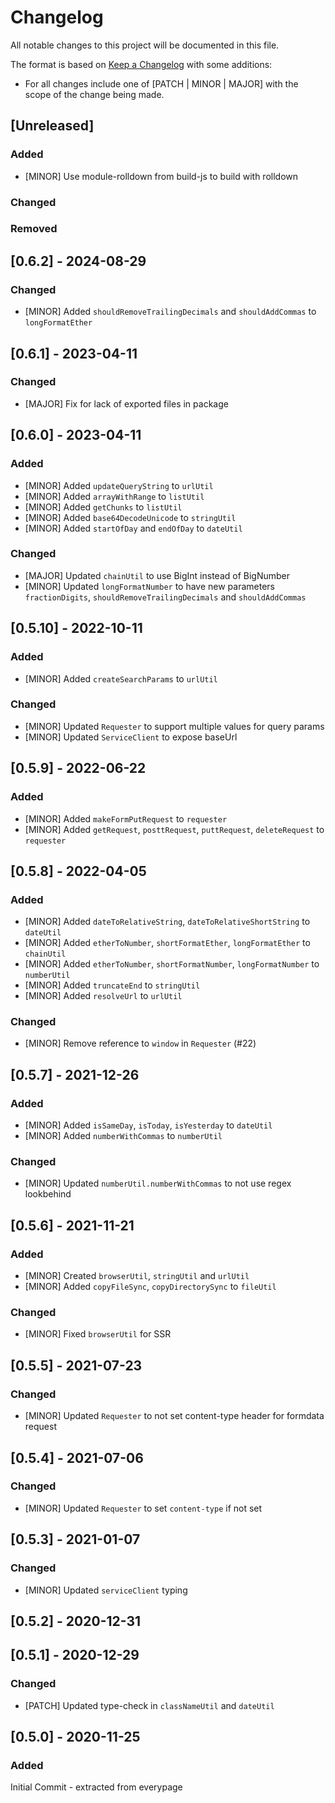 # Changelog

All notable changes to this project will be documented in this file.

The format is based on [Keep a Changelog](https://keepachangelog.com/en/1.0.0/) with some additions:
- For all changes include one of [PATCH | MINOR | MAJOR] with the scope of the change being made.

## [Unreleased]

### Added
- [MINOR] Use module-rolldown from build-js to build with rolldown

### Changed

### Removed

## [0.6.2] - 2024-08-29

### Changed
- [MINOR] Added `shouldRemoveTrailingDecimals` and `shouldAddCommas` to `longFormatEther`

## [0.6.1] - 2023-04-11

### Changed
- [MAJOR] Fix for lack of exported files in package

## [0.6.0] - 2023-04-11

### Added
- [MINOR] Added `updateQueryString` to `urlUtil`
- [MINOR] Added `arrayWithRange` to `listUtil`
- [MINOR] Added `getChunks` to `listUtil`
- [MINOR] Added `base64DecodeUnicode` to `stringUtil`
- [MINOR] Added `startOfDay` and `endOfDay` to `dateUtil`

### Changed
- [MAJOR] Updated `chainUtil` to use BigInt instead of BigNumber
- [MINOR] Updated `longFormatNumber` to have new parameters `fractionDigits`, `shouldRemoveTrailingDecimals` and `shouldAddCommas`

## [0.5.10] - 2022-10-11

### Added
- [MINOR] Added `createSearchParams` to `urlUtil`

### Changed
- [MINOR] Updated `Requester` to support multiple values for query params
- [MINOR] Updated `ServiceClient` to expose baseUrl

## [0.5.9] - 2022-06-22

### Added
- [MINOR] Added `makeFormPutRequest` to `requester`
- [MINOR] Added `getRequest`, `posttRequest`, `puttRequest`, `deleteRequest` to `requester`

## [0.5.8] - 2022-04-05

### Added
- [MINOR] Added `dateToRelativeString`, `dateToRelativeShortString` to `dateUtil`
- [MINOR] Added `etherToNumber`, `shortFormatEther`, `longFormatEther` to `chainUtil`
- [MINOR] Added `etherToNumber`, `shortFormatNumber`, `longFormatNumber` to `numberUtil`
- [MINOR] Added `truncateEnd` to `stringUtil`
- [MINOR] Added `resolveUrl` to `urlUtil`

### Changed
- [MINOR] Remove reference to `window` in `Requester` (#22)

## [0.5.7] - 2021-12-26

### Added
- [MINOR] Added `isSameDay`, `isToday`, `isYesterday` to `dateUtil`
- [MINOR] Added `numberWithCommas` to `numberUtil`

### Changed
- [MINOR] Updated `numberUtil.numberWithCommas` to not use regex lookbehind

## [0.5.6] - 2021-11-21

### Added
- [MINOR] Created `browserUtil`, `stringUtil` and `urlUtil`
- [MINOR] Added `copyFileSync`, `copyDirectorySync` to `fileUtil`

### Changed

- [MINOR] Fixed `browserUtil` for SSR

## [0.5.5] - 2021-07-23

### Changed
- [MINOR] Updated `Requester` to not set content-type header for formdata request

## [0.5.4] - 2021-07-06

### Changed
- [MINOR] Updated `Requester` to set `content-type` if not set

## [0.5.3] - 2021-01-07

### Changed
- [MINOR] Updated `serviceClient` typing

## [0.5.2] - 2020-12-31

## [0.5.1] - 2020-12-29

### Changed
- [PATCH] Updated type-check in `classNameUtil` and `dateUtil`

## [0.5.0] - 2020-11-25

### Added

Initial Commit - extracted from everypage
